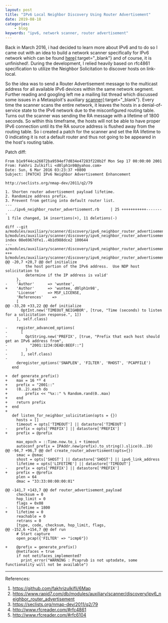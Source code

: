 ```yaml
---
layout: post
title: "IPv6 Local Neighbor Discovery Using Router Advertisement"
date: 2019-08-18
categories:
    - blog
keywords: "ipv6, network scanner, router advertisement"
---
```


Back in March 2016, i had decided to learn more about IPv6 and to do so I came out with an idea to build a network scanner specifically for IPv6 network which can be found [here](https://github.com/fakhrizulkifli/6Map){:target="_blank"} and of course, it is unfinished!. During the development, I relied heavily based on rfc4861 specification to utilize the Neighbor Solicitation to discover hosts on link-local.

So the idea was to send a Router Advertisement message to the multicast address for all available IPv6 devices within the same network segment. Further reading and googling left me a mailing list thread which discussed some issues in a Metasploit's auxiliary [scanner](https://www.rapid7.com/db/modules/auxiliary/scanner/discovery/ipv6_neighbor_router_advertisement){:target="_blank"}. Every time the scanner scans the entire network, it leaves the hosts in a denial-of-service state to the IPv6 network due to the misconfigured routing table. Turns out the scanner was sending the RA message with a lifetime of 1800 seconds. So within this timeframe, the hosts will not be able to have proper IPv6 connection until its the RA source address is flushed away from the routing table. So i created a patch for the scanner and set the RA lifetime to 0 indicating it is not a default router and thus not going to be appeared in the host's routing table.

Patch diff:
```
From b1e9f44ca26072ba9594ef7d034e47283f220b2f Mon Sep 17 00:00:00 2001
From: Fakhri Zulkifli <d0lph1n98@yahoo.com>
Date: Sun, 6 Mar 2016 03:23:37 +0800
Subject: [PATCH] IPv6 Neighbor Advertisement Enhancement

http://seclists.org/nmap-dev/2011/q2/79

1. Shorten router advertisement payload lifetime.
2. Randomize address prefix.
3. Prevent from getting into default router list.
---
 .../ipv6_neighbor_router_advertisement.rb     | 25 +++++++++++--------
 1 file changed, 14 insertions(+), 11 deletions(-)

diff --git a/modules/auxiliary/scanner/discovery/ipv6_neighbor_router_advertisement.rb b/modules/auxiliary/scanner/discovery/ipv6_neighbor_router_advertisement.rb
index 08e6967dfe1..4b1d988dce2 100644
--- a/modules/auxiliary/scanner/discovery/ipv6_neighbor_router_advertisement.rb
+++ b/modules/auxiliary/scanner/discovery/ipv6_neighbor_router_advertisement.rb
@@ -20,7 +20,7 @@ def initialize
         the host portion of the IPv6 address.  Use NDP host solicitation to
         determine if the IP address is valid'
     },
-    'Author'      => 'wuntee',
+    'Author'      => 'wuntee, d0lph1n98',
     'License'     => MSF_LICENSE,
     'References'    =>
     [
@@ -33,20 +33,22 @@ def initialize
       OptInt.new('TIMEOUT_NEIGHBOR', [true, "Time (seconds) to listen for a solicitation response.", 1])
     ], self.class)
 
-    register_advanced_options(
-      [
-        OptString.new('PREFIX', [true, "Prefix that each host should get an IPv6 address from",
-          "2001:1234:DEAD:BEEF::"]
-        )
-      ], self.class)
-
     deregister_options('SNAPLEN', 'FILTER', 'RHOST', 'PCAPFILE')
   end
 
+  def generate_prefix()
+    max = 16 ** 4
+    prefix = "2001::"
+    (0..2).each do
+        prefix << "%x::" % Random.rand(0..max)
+    end
+    return prefix
+  end
+
   def listen_for_neighbor_solicitation(opts = {})
     hosts = []
     timeout = opts['TIMEOUT'] || datastore['TIMEOUT']
-    prefix = opts['PREFIX'] || datastore['PREFIX']
+    prefix = @prefix
 
     max_epoch = ::Time.now.to_i + timeout
     autoconf_prefix = IPAddr.new(prefix).to_string().slice(0..19)
@@ -94,7 +96,7 @@ def create_router_advertisment(opts={})
     smac = @smac
     shost = opts['SHOST'] || datastore['SHOST'] || ipv6_link_address
     lifetime = opts['LIFETIME'] || datastore['TIMEOUT']
-    prefix = opts['PREFIX'] || datastore['PREFIX']
+    prefix = @prefix
     plen = 64
     dmac = "33:33:00:00:00:01"
 
@@ -141,7 +143,7 @@ def router_advertisement_payload
     checksum = 0
     hop_limit = 0
     flags = 0x08
-    lifetime = 1800
+    lifetime = 0
     reachable = 0
     retrans = 0
     [type, code, checksum, hop_limit, flags,
@@ -152,6 +154,7 @@ def run
     # Start capture
     open_pcap({'FILTER' => "icmp6"})
 
+    @prefix = generate_prefix()
     @netifaces = true
     if not netifaces_implemented?
       print_error("WARNING : Pcaprub is not uptodate, some functionality will not be available")

```

---
References:
1. https://github.com/fakhrizulkifli/6Map
2. https://www.rapid7.com/db/modules/auxiliary/scanner/discovery/ipv6_neighbor_router_advertisement
3. https://seclists.org/nmap-dev/2011/q2/79
4. http://www.rfcreader.com/#rfc4861
5. http://www.rfcreader.com/#rfc6104
